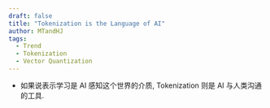 ```yaml
---
draft: false
title: "Tokenization is the Language of AI"
author: MTandHJ
tags:
  - Trend
  - Tokenization
  - Vector Quantization
---
```


- 如果说表示学习是 AI 感知这个世界的介质, Tokenization 则是 AI 与人类沟通的工具.

<!-- 使用更高效的CSS加载方式 -->
<link rel="stylesheet" href="/css/timeline.css">

<div id="timeline">
  <!-- 时间线将由 JavaScript 自动生成 -->
</div>

<script>
// 时间线数据
window.timelineData = [

  {
    "date": "2025-07-15",
    "title": "H-Net",
    "description": "符号序列的自动切分, 实现自适应的子词划分",
    "paperUrl": "/posts/h-net/",
    "imageUrl": "https://raw.githubusercontent.com/MTandHJ/blog_source/master/images/20250716104935.png",
    "importance": "novel"
  },

  {
    "date": "2025-02-02",
    "title": "A Survey of Quantized Graph Representation Learning",
    "description": "Survey, 向量量化在图上的研究",
    "paperUrl": "https://arxiv.org/abs/2502.00681",
    "imageUrl": "https://raw.githubusercontent.com/MTandHJ/blog_source/master/images/20250717115818.png",
    "importance": "emmm"
  },

  {
    "date": "2024-12-14",
    "title": "SoftVQ-VAE",
    "description": "Softmax 版 Vector Quantization, 主要追求更高的压缩比",
    "paperUrl": "/posts/softvq-vae/",
    "imageUrl": "https://raw.githubusercontent.com/MTandHJ/blog_source/master/images/20250716141244.png",
    "importance": "emmm"
  },

  {
    "date": "2024-11-04",
    "title": "SimVQ",
    "description": "坐标变换替代可学习 Codebook, 避免 Collapse",
    "paperUrl": "/posts/simvq/",
    "imageUrl": "https://raw.githubusercontent.com/MTandHJ/blog_source/master/images/20250615103519.png",
    "importance": "emmm"
  },

  {
    "date": "2024-10-08",
    "title": "Rotation Trick",
    "description": "提出 Rotation Trick 替代 VQ-VAE 中的 STE",
    "paperUrl": "/posts/rotation-trick-for-vector-quantization/",
    "imageUrl": "https://raw.githubusercontent.com/MTandHJ/blog_source/master/images/20250612175428.png",
    "importance": "novel"
  },

  {
    "date": "2024-04-22",
    "title": "SpaceByte: Towards Deleting Tokenization from Large Language Modeling",
    "description": "在 MegaByte 的基础上引入 Spacelike Bytes 以更合理地划分 patch",
    "paperUrl": "/posts/spacebyte/",
    "imageUrl": "https://raw.githubusercontent.com/MTandHJ/blog_source/master/images/20250715140334.png",
    "importance": "emmm"
  },

  {
    "date": "2023-09-27",
    "title": "FSQ",
    "description": "采用传统 Element-wise Rounding 的方式实现向量量化, Codebook 为超矩体的顶点",
    "paperUrl": "/posts/fsq/",
    "imageUrl": "https://raw.githubusercontent.com/MTandHJ/blog_source/master/images/20250312145029.png",
    "importance": "emmm"
  },

  {
    "date": "2023-05-12",
    "title": "MEGABYTE: Predicting Million-byte Sequences with Multiscale Transformers",
    "description": "多尺度 Transformer, 去 Subword Tokenizer 的开创性工作",
    "paperUrl": "/posts/megabyte/",
    "imageUrl": "https://raw.githubusercontent.com/MTandHJ/blog_source/master/images/20250715133503.png",
    "importance": "seminal"
  },

  {
    "date": "2022-03-03",
    "title": "RQ-VAE",
    "description": "残差向量量化",
    "paperUrl": "/posts/rq-vae",
    "imageUrl": "https://raw.githubusercontent.com/MTandHJ/blog_source/master/images/20250316155423.png",
    "importance": "novel"
  },

  {
    "date": "2020-12-17",
    "title": "VQGAN",
    "description": "向量量化 + 自回归式图片生成",
    "paperUrl": "/posts/vqgan/",
    "imageUrl": "https://raw.githubusercontent.com/MTandHJ/blog_source/master/images/20250311144000.png",
    "importance": "novel"
  },

  {
    "date": "2018-04-29",
    "title": "SentencePiece",
    "description": "谷歌开源的子词工具包",
    "paperUrl": "https://github.com/google/sentencepiece",
    "imageUrl": "https://raw.githubusercontent.com/MTandHJ/blog_source/master/images/20250715144701.png",
    "importance": "novel"
  },

  {
    "date": "2018-04-29",
    "title": "Unigram",
    "description": "采样而非确定性的编码方式",
    "paperUrl": "https://arxiv.org/abs/1804.10959",
    "imageUrl": "https://raw.githubusercontent.com/MTandHJ/blog_source/master/images/20250715144339.png",
    "importance": "novel"
  },

  {
    "date": "2017-11-02",
    "title": "VQ-VAE",
    "description": "向量量化的开山之作",
    "paperUrl": "/posts/vq-vae/",
    "imageUrl": "https://raw.githubusercontent.com/MTandHJ/blog_source/master/images/20250310215306.png",
    "importance": "seminal"
  },

  {
    "date": "1994-01-01",
    "title": "Byte-Pair Encoding",
    "description": "经典的 BPE tokenization",
    "paperUrl": "https://en.wikipedia.org/wiki/Byte-pair_encoding",
    "imageUrl": "",
    "importance": "seminal"
  },

];
</script>

<!-- 使用defer属性延迟执行脚本，不阻塞页面渲染 -->
<script src="/js/timeline.js" defer></script>